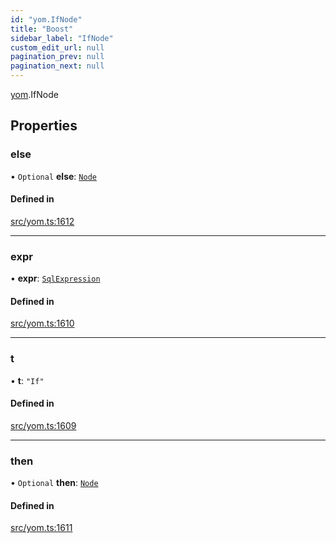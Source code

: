 ```yaml
---
id: "yom.IfNode"
title: "Boost"
sidebar_label: "IfNode"
custom_edit_url: null
pagination_prev: null
pagination_next: null
---
```


[yom](../namespaces/yom.md).IfNode

## Properties

### else

• `Optional` **else**: [`Node`](../namespaces/yom.md#node)

#### Defined in

[src/yom.ts:1612](https://github.com/yolmio/boost/blob/b239488/src/yom.ts#L1612)

___

### expr

• **expr**: [`SqlExpression`](../namespaces/yom.md#sqlexpression)

#### Defined in

[src/yom.ts:1610](https://github.com/yolmio/boost/blob/b239488/src/yom.ts#L1610)

___

### t

• **t**: ``"If"``

#### Defined in

[src/yom.ts:1609](https://github.com/yolmio/boost/blob/b239488/src/yom.ts#L1609)

___

### then

• `Optional` **then**: [`Node`](../namespaces/yom.md#node)

#### Defined in

[src/yom.ts:1611](https://github.com/yolmio/boost/blob/b239488/src/yom.ts#L1611)
